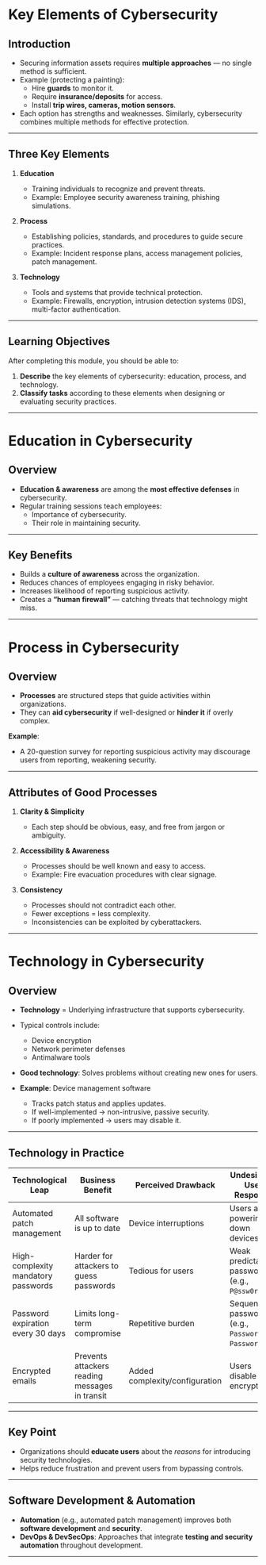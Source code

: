 # Key Elements of Cybersecurity

## Introduction
- Securing information assets requires **multiple approaches** — no single method is sufficient.  
- Example (protecting a painting):  
  - Hire **guards** to monitor it.  
  - Require **insurance/deposits** for access.  
  - Install **trip wires, cameras, motion sensors**.  
- Each option has strengths and weaknesses. Similarly, cybersecurity combines multiple methods for effective protection.  

---

## Three Key Elements
1. **Education**  
   - Training individuals to recognize and prevent threats.  
   - Example: Employee security awareness training, phishing simulations.  

2. **Process**  
   - Establishing policies, standards, and procedures to guide secure practices.  
   - Example: Incident response plans, access management policies, patch management.  

3. **Technology**  
   - Tools and systems that provide technical protection.  
   - Example: Firewalls, encryption, intrusion detection systems (IDS), multi-factor authentication.  

---

## Learning Objectives
After completing this module, you should be able to:
1. **Describe** the key elements of cybersecurity: education, process, and technology.  
2. **Classify tasks** according to these elements when designing or evaluating security practices.  

---

# Education in Cybersecurity

## Overview
- **Education & awareness** are among the **most effective defenses** in cybersecurity.  
- Regular training sessions teach employees:  
  - Importance of cybersecurity.  
  - Their role in maintaining security.  

---

## Key Benefits
- Builds a **culture of awareness** across the organization.  
- Reduces chances of employees engaging in risky behavior.  
- Increases likelihood of reporting suspicious activity.  
- Creates a **“human firewall”** — catching threats that technology might miss.  

---

# Process in Cybersecurity

## Overview
- **Processes** are structured steps that guide activities within organizations.  
- They can **aid cybersecurity** if well-designed or **hinder it** if overly complex.  

**Example**:  
- A 20-question survey for reporting suspicious activity may discourage users from reporting, weakening security.  

---

## Attributes of Good Processes
1. **Clarity & Simplicity**  
   - Each step should be obvious, easy, and free from jargon or ambiguity.  

2. **Accessibility & Awareness**  
   - Processes should be well known and easy to access.  
   - Example: Fire evacuation procedures with clear signage.  

3. **Consistency**  
   - Processes should not contradict each other.  
   - Fewer exceptions = less complexity.  
   - Inconsistencies can be exploited by cyberattackers.  

---

# Technology in Cybersecurity

## Overview
- **Technology** = Underlying infrastructure that supports cybersecurity.  
- Typical controls include:  
  - Device encryption  
  - Network perimeter defenses  
  - Antimalware tools  

- **Good technology**: Solves problems without creating new ones for users.  
- **Example**: Device management software  
  - Tracks patch status and applies updates.  
  - If well-implemented → non-intrusive, passive security.  
  - If poorly implemented → users may disable it.  

---

## Technology in Practice

| **Technological Leap**           | **Business Benefit**                     | **Perceived Drawback**              | **Undesirable User Response**       |
|----------------------------------|-------------------------------------------|--------------------------------------|--------------------------------------|
| Automated patch management       | All software is up to date                | Device interruptions                 | Users avoid powering down devices    |
| High-complexity mandatory passwords | Harder for attackers to guess passwords | Tedious for users                    | Weak predictable passwords (e.g., `P@ssw0rd!`) |
| Password expiration every 30 days | Limits long-term compromise               | Repetitive burden                    | Sequential passwords (e.g., `PasswordJan`, `PasswordFeb`) |
| Encrypted emails                 | Prevents attackers reading messages in transit | Added complexity/configuration     | Users disable encryption             |

---

## Key Point
- Organizations should **educate users** about the *reasons* for introducing security technologies.  
- Helps reduce frustration and prevent users from bypassing controls.  

---

## Software Development & Automation
- **Automation** (e.g., automated patch management) improves both **software development** and **security**.  
- **DevOps & DevSecOps**: Approaches that integrate **testing and security automation** throughout development.  

---

